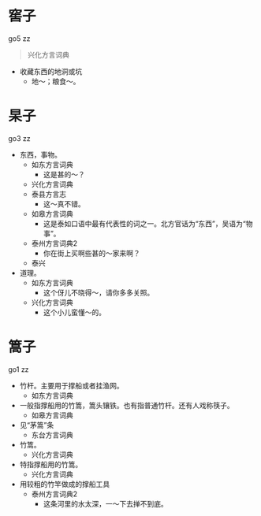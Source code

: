 # 窖子
go5 zz
> 兴化方言词典
- 收藏东西的地洞或坑
  - 地～；粮食～。

# 杲子
go3 zz
+ 东西，事物。
  * 如东方言词典
    - 这是甚的～？
  * 兴化方言词典
  * 泰县方言志
    - 这～真不错。
  * 如皋方言词典
    + 这是泰如口语中最有代表性的词之一。北方官话为“东西”，吴语为“物事”。
  * 泰州方言词典2
    - 你在街上买啊些甚的～家来啊？
  * 泰兴
+ 道理。
  * 如东方言词典
    - 这个伢儿不晓得～，请你多多关照。
  * 兴化方言词典
    - 这个小儿蛮懂～的。

# 篙子
go1 zz
+ 竹杆。主要用于撑船或者挂渔网。
  * 如东方言词典
+ 一般指撑船用的竹篙，篙头镶铁。也有指普通竹杆。还有人戏称筷子。
  * 如皋方言词典
+ 见“茅篙”条
  * 东台方言词典
+ 竹篙。
  * 兴化方言词典
+ 特指撑船用的竹篙。
  * 兴化方言词典
+ 用较粗的竹竿做成的撑船工具
  * 泰州方言词典2
    - 这条河里的水太深，一～下去掸不到底。
